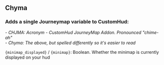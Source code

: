 ## Chyma

### Adds a single Journeymap variable to CustomHud:

*- CHJMA: Acronym - CustomHud JourneyMap Addon. Pronounced "chime-ah"*  
*- Chyma: The above, but spelled differently so it's easier to read*

`{minimap_displayed}` / `{minimap}`: Boolean. Whether the minimap is currently displayed on your hud
